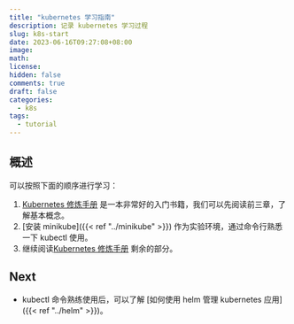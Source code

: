 ```yaml
---
title: "kubernetes 学习指南"
description: 记录 kubernetes 学习过程
slug: k8s-start
date: 2023-06-16T09:27:08+08:00
image:
math:
license:
hidden: false
comments: true
draft: false
categories:
  - k8s
tags:
  - tutorial
---
```


## 概述

可以按照下面的顺序进行学习：

1. [Kubernetes 修炼手册](https://book.douban.com/subject/35486781/) 是一本非常好的入门书籍，我们可以先阅读前三章，了解基本概念。
2. [安装 minikube]({{< ref "../minikube" >}}) 作为实验环境，通过命令行熟悉一下 kubectl 使用。
3. 继续阅读[Kubernetes 修炼手册](https://book.douban.com/subject/35486781/) 剩余的部分。

## Next

- kubectl 命令熟练使用后，可以了解 [如何使用 helm 管理 kubernetes 应用]({{< ref "../helm" >}})。
